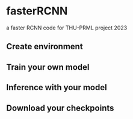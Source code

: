 # fasterRCNN
a faster RCNN code for THU-PRML project 2023

## Create environment

## Train your own model

## Inference with your model

## Download your checkpoints
